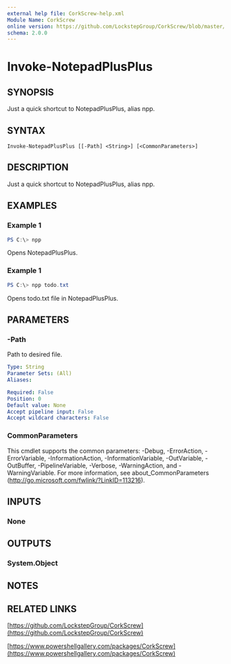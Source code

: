 ```yaml
---
external help file: CorkScrew-help.xml
Module Name: CorkScrew
online version: https://github.com/LockstepGroup/CorkScrew/blob/master/docs/Invoke-NotepadPlusPlus.md
schema: 2.0.0
---
```


# Invoke-NotepadPlusPlus

## SYNOPSIS
Just a quick shortcut to NotepadPlusPlus, alias npp.

## SYNTAX

```
Invoke-NotepadPlusPlus [[-Path] <String>] [<CommonParameters>]
```

## DESCRIPTION
Just a quick shortcut to NotepadPlusPlus, alias npp.

## EXAMPLES

### Example 1
```powershell
PS C:\> npp
```

Opens NotepadPlusPlus.

### Example 1
```powershell
PS C:\> npp todo.txt
```

Opens todo.txt file in NotepadPlusPlus.

## PARAMETERS

### -Path
Path to desired file.

```yaml
Type: String
Parameter Sets: (All)
Aliases:

Required: False
Position: 0
Default value: None
Accept pipeline input: False
Accept wildcard characters: False
```

### CommonParameters
This cmdlet supports the common parameters: -Debug, -ErrorAction, -ErrorVariable, -InformationAction, -InformationVariable, -OutVariable, -OutBuffer, -PipelineVariable, -Verbose, -WarningAction, and -WarningVariable.
For more information, see about_CommonParameters (http://go.microsoft.com/fwlink/?LinkID=113216).

## INPUTS

### None
## OUTPUTS

### System.Object
## NOTES

## RELATED LINKS

[https://github.com/LockstepGroup/CorkScrew](https://github.com/LockstepGroup/CorkScrew)

[https://www.powershellgallery.com/packages/CorkScrew](https://www.powershellgallery.com/packages/CorkScrew)
